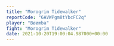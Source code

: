 ```yaml
---
title: "Morogrim Tidewalker"
reportCode: "6AVWPgm8tYbcFC2q"
player: "Bøømba"
fight: "Morogrim Tidewalker"
date: 2021-10-20T19:00:04.987000+00:00
---
```


